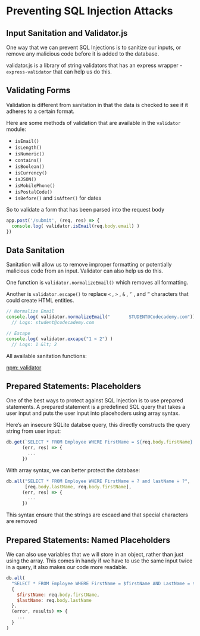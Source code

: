 # Preventing SQL Injection Attacks

## Input Sanitation and Validator.js

One way that we can prevent SQL Injections is to sanitize our inputs, or remove any malicious code before it is added to the database.

validator.js is a library of string validators that has an express wrapper - `express-validator` that can help us do this.

## Validating Forms

Validation is different from sanitation in that the data is checked to see if it adheres to a certain format.

Here are some methods of validation that are available in the `validator` module:

- `isEmail()`
- `isLength()`
- `isNumeric()`
- `contains()`
- `isBoolean()`
- `isCurrency()`
- `isJSON()`
- `isMobilePhone()`
- `isPostalCode()`
- `isBefore()` and `isAfter()` for dates

So to validate a form that has been parsed into the request body

```javascript
app.post('/submit', (req, res) => {
  console.log( validator.isEmail(req.body.email) )
})
```

## Data Sanitation

Sanitation will allow us to remove improper formatting or potentially malicious code from an input. Validator can also help us do this.

One function is `validator.normalizeEmail()` which removes all formatting.

Another is `validator.escape()` to replace `<` , `>` , `&` , `’` , and `”` characters that could create HTML entities.

```javascript
// Normalize Email
console.log( validator.normalizeEmail("       STUDENT@Codecademy.com"))
  // Logs: student@codecademy.com

// Escape
console.log( validator.excape("1 < 2") )
  // Logs: 1 &lt; 2
```

All available sanitation functions:

[npm: validator](https://www.npmjs.com/package/validator)

## Prepared Statements: Placeholders

One of the best ways to protect against SQL Injection is to use prepared statements. A prepared statement is a predefined SQL query that takes a user input and puts the user input into placehoders using array syntax.

Here’s an insecure SQLite databse query, this directly constructs the query string from user input:

```javascript
db.get(`SELECT * FROM Employee WHERE FirstName = ${req.body.firstName} AND LastName = ${req.body.lastName}`, 
      (err, res) => {
        ...
      })
```

With array syntax, we can better protect the database:

```javascript
db.all("SELECT * FROM Employee WHERE FirstName = ? and lastName = ?",
       [req.body.lastName, req.body.firstName], 
      (err, res) => {
        ...
      })
```

This syntax ensure that the strings are escaed and that special characters are removed

## Prepared Statements: Named Placeholders

We can also use variables that we will store in an object, rather than just using the array. This comes in handy if we have to use the same input twice in a query, it also makes our code more readable.

```javascript
db.all(
  "SELECT * FROM Employee WHERE FirstName = $firstName AND LastName = $lastName",
  {
    $firstName: req.body.firstName,
    $lastName: req.body.lastName
  },
  (error, results) => {
    ...
  }
)
```

